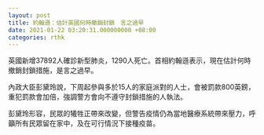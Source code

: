 ```yaml
---
layout: post
title: 約翰遜：估計英國何時撤銷封鎖　言之過早
date: 2021-01-22 03:20:31.000000000 +08:00
categories: rthk
---
```


英國新增37892人確診新型肺炎，1290人死亡。首相約翰遜表示，現在估計何時撤銷封鎖措施，是言之過早。

內政大臣彭黛玲說，下周起參與多於15人的家庭派對的人士，會被罰款800英鎊，重犯罰款會加倍，強調警方會向不遵守封鎖措施的人執法。

彭黛玲形容，民眾的犧牲正帶來改變，但警告疫情仍為當地醫療系統帶來壓力，呼籲所有民眾留在家中，及在可行情況下接種疫苗。
